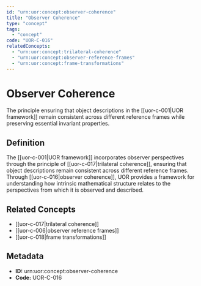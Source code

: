 ```yaml
---
id: "urn:uor:concept:observer-coherence"
title: "Observer Coherence"
type: "concept"
tags:
  - "concept"
code: "UOR-C-016"
relatedConcepts:
  - "urn:uor:concept:trilateral-coherence"
  - "urn:uor:concept:observer-reference-frames"
  - "urn:uor:concept:frame-transformations"
---
```


# Observer Coherence

The principle ensuring that object descriptions in the [[uor-c-001|UOR framework]] remain consistent across different reference frames while preserving essential invariant properties.

## Definition

The [[uor-c-001|UOR framework]] incorporates observer perspectives through the principle of [[uor-c-017|trilateral coherence]], ensuring that object descriptions remain consistent across different reference frames. Through [[uor-c-016|observer coherence]], UOR provides a framework for understanding how intrinsic mathematical structure relates to the perspectives from which it is observed and described.

## Related Concepts

- [[uor-c-017|trilateral coherence]]
- [[uor-c-006|observer reference frames]]
- [[uor-c-018|frame transformations]]

## Metadata

- **ID:** urn:uor:concept:observer-coherence
- **Code:** UOR-C-016
